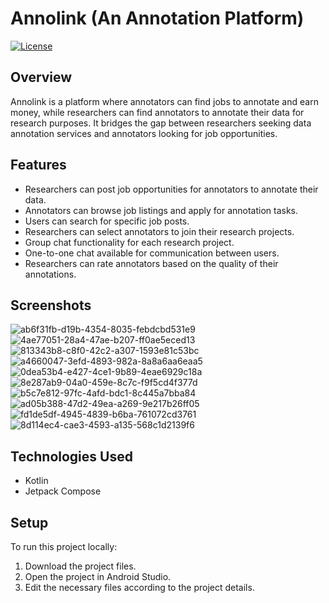 # Annolink (An Annotation Platform)

[![License](https://img.shields.io/badge/License-MIT-blue.svg)](LICENSE)

## Overview

Annolink is a platform where annotators can find jobs to annotate and earn money, while researchers can find annotators to annotate their data for research purposes. It bridges the gap between researchers seeking data annotation services and annotators looking for job opportunities.

## Features

- Researchers can post job opportunities for annotators to annotate their data.
- Annotators can browse job listings and apply for annotation tasks.
- Users can search for specific job posts.
- Researchers can select annotators to join their research projects.
- Group chat functionality for each research project.
- One-to-one chat available for communication between users.
- Researchers can rate annotators based on the quality of their annotations.

## Screenshots
![ab6f31fb-d19b-4354-8035-febdcbd531e9](https://github.com/TajulTarek/AnnoLink-An-annotation-platform-/assets/106928817/98135ef2-28be-4625-9265-00c05a3b062f)
![4ae77051-28a4-47ae-b207-ff0ae5eced13](https://github.com/TajulTarek/AnnoLink-An-annotation-platform-/assets/106928817/2d149308-cbe7-4c84-8989-e4e4f7b94274)
![813343b8-c8f0-42c2-a307-1593e81c53bc](https://github.com/TajulTarek/AnnoLink-An-annotation-platform-/assets/106928817/0e65f13b-4749-4a80-a4a4-d5dc4b9025ce)
![a4660047-3efd-4893-982a-8a8a6aa6eaa5](https://github.com/TajulTarek/AnnoLink-An-annotation-platform-/assets/106928817/a6694ad5-bcdc-48e0-ab5c-9202df028e3d)
![0dea53b4-e427-4ce1-9b89-4eae6929c18a](https://github.com/TajulTarek/AnnoLink-An-annotation-platform-/assets/106928817/a289f58f-bf17-4482-80a8-9c25a3b57047)
![8e287ab9-04a0-459e-8c7c-f9f5cd4f377d](https://github.com/TajulTarek/AnnoLink-An-annotation-platform-/assets/106928817/749f9781-6147-45c4-a614-84e2acda7100)
![b5c7e812-97fc-4afd-bdc1-8c445a7bba84](https://github.com/TajulTarek/AnnoLink-An-annotation-platform-/assets/106928817/55d28d9c-4e73-46aa-b51d-bc0a6335ebf9)
![ad05b388-47d2-49ea-a269-9e217b26ff05](https://github.com/TajulTarek/AnnoLink-An-annotation-platform-/assets/106928817/d68e5f7a-de1d-4113-addd-658125c1d43e)
![fd1de5df-4945-4839-b6ba-761072cd3761](https://github.com/TajulTarek/AnnoLink-An-annotation-platform-/assets/106928817/363e5743-f529-4443-9f6e-690ebc66225d)
![8d114ec4-cae3-4593-a135-568c1d2139f6](https://github.com/TajulTarek/AnnoLink-An-annotation-platform-/assets/106928817/7d53bd6b-d4f8-407b-a467-b68bdd715c1d)



## Technologies Used

- Kotlin
- Jetpack Compose

## Setup

To run this project locally:

1. Download the project files.
2. Open the project in Android Studio.
3. Edit the necessary files according to the project details.


